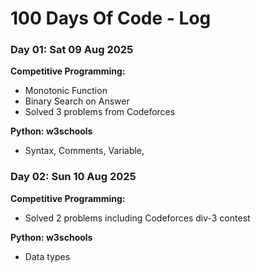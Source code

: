 # 100 Days Of Code - Log

### Day 01: Sat 09 Aug 2025

**Competitive Programming:**
  - Monotonic Function
  - Binary Search on Answer
  - Solved 3 problems from Codeforces

**Python: w3schools**
  - Syntax, Comments, Variable, 

### Day 02: Sun 10 Aug 2025

**Competitive Programming:**
  - Solved 2 problems including Codeforces div-3 contest

**Python: w3schools**
  - Data types
